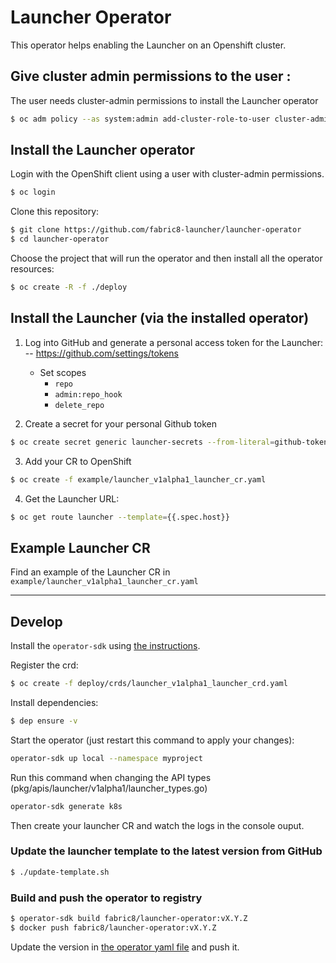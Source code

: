 # Launcher Operator

This operator helps enabling the Launcher on an Openshift cluster.


## Give cluster admin permissions to the user <user>:

The user needs cluster-admin permissions to install the Launcher operator

```bash
$ oc adm policy --as system:admin add-cluster-role-to-user cluster-admin <user>
```

## Install the Launcher operator

Login with the OpenShift client using a user with cluster-admin permissions.
```bash
$ oc login
```

Clone this repository:
```bash
$ git clone https://github.com/fabric8-launcher/launcher-operator
$ cd launcher-operator
```

Choose the project that will run the operator and then install all the operator resources:

```bash
$ oc create -R -f ./deploy 
```

## Install the Launcher (via the installed operator)


1. Log into GitHub and generate a personal access token for the Launcher:
--  https://github.com/settings/tokens
    * Set scopes
        * `repo`
        * `admin:repo_hook`
        * `delete_repo`

2. Create a secret for your personal Github token
```bash
$ oc create secret generic launcher-secrets --from-literal=github-token=<YOUR_GITHUB_TOKEN>
```

3. Add your CR to OpenShift
```bash
$ oc create -f example/launcher_v1alpha1_launcher_cr.yaml
```

4. Get the Launcher URL:
```bash
$ oc get route launcher --template={{.spec.host}}
```

## Example Launcher CR

Find an example of the Launcher CR in `example/launcher_v1alpha1_launcher_cr.yaml`

---

## Develop

Install the `operator-sdk` using [the instructions](https://github.com/operator-framework/operator-sdk).

Register the crd:
```bash
$ oc create -f deploy/crds/launcher_v1alpha1_launcher_crd.yaml  
```

Install dependencies:
```bash 
$ dep ensure -v
```

Start the operator (just restart this command to apply your changes):
```bash 
operator-sdk up local --namespace myproject   
```

Run this command when changing the API types (pkg/apis/launcher/v1alpha1/launcher_types.go)
```bash 
operator-sdk generate k8s
```

Then create your launcher CR and watch the logs in the console ouput.


### Update the launcher template to the latest version from GitHub

```bash
$ ./update-template.sh
```


### Build and push the operator to registry

```bash
$ operator-sdk build fabric8/launcher-operator:vX.Y.Z
$ docker push fabric8/launcher-operator:vX.Y.Z
```

Update the version in [the operator yaml file](./deploy/operator.yaml) and push it.
